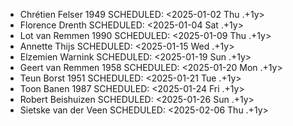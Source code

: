 - Chrétien Felser 1949
  SCHEDULED: <2025-01-02 Thu .+1y>
- Florence Drenth
  SCHEDULED: <2025-01-04 Sat .+1y>
- Lot van Remmen 1990
  SCHEDULED: <2025-01-09 Thu .+1y>
- Annette Thijs
  SCHEDULED: <2025-01-15 Wed .+1y>
- Elzemien Warnink
  SCHEDULED: <2025-01-19 Sun .+1y>
- Geert van Remmen 1958
  SCHEDULED: <2025-01-20 Mon .+1y>
- Teun Borst 1951
  SCHEDULED: <2025-01-21 Tue .+1y>
- Toon Banen 1987
  SCHEDULED: <2025-01-24 Fri .+1y>
- Robert Beishuizen
  SCHEDULED: <2025-01-26 Sun .+1y>
- Sietske van der Veen
  SCHEDULED: <2025-02-06 Thu .+1y>